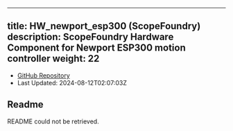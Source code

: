 
---
title: HW_newport_esp300 (ScopeFoundry)
description: ScopeFoundry Hardware Component for Newport ESP300 motion controller
weight: 22
---
- [GitHub Repository](https://github.com/ScopeFoundry/HW_newport_esp300)
- Last Updated: 2024-08-12T02:07:03Z
## Readme
README could not be retrieved.
